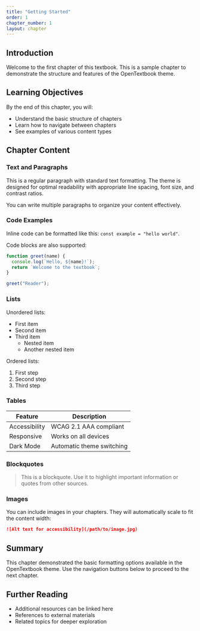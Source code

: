 ```yaml
---
title: "Getting Started"
order: 1
chapter_number: 1
layout: chapter
---
```


## Introduction

Welcome to the first chapter of this textbook. This is a sample chapter to demonstrate the structure and features of the OpenTextbook theme.

## Learning Objectives

By the end of this chapter, you will:

- Understand the basic structure of chapters
- Learn how to navigate between chapters
- See examples of various content types

## Chapter Content

### Text and Paragraphs

This is a regular paragraph with standard text formatting. The theme is designed for optimal readability with appropriate line spacing, font size, and contrast ratios.

You can write multiple paragraphs to organize your content effectively.

### Code Examples

Inline code can be formatted like this: `const example = "hello world"`.

Code blocks are also supported:

```javascript
function greet(name) {
  console.log(`Hello, ${name}!`);
  return `Welcome to the textbook`;
}

greet("Reader");
```

### Lists

Unordered lists:

- First item
- Second item
- Third item
  - Nested item
  - Another nested item

Ordered lists:

1. First step
2. Second step
3. Third step

### Tables

| Feature | Description |
|---------|-------------|
| Accessibility | WCAG 2.1 AAA compliant |
| Responsive | Works on all devices |
| Dark Mode | Automatic theme switching |

### Blockquotes

> This is a blockquote. Use it to highlight important information or quotes from other sources.

### Images

You can include images in your chapters. They will automatically scale to fit the content width:

```markdown
![Alt text for accessibility](/path/to/image.jpg)
```

## Summary

This chapter demonstrated the basic formatting options available in the OpenTextbook theme. Use the navigation buttons below to proceed to the next chapter.

## Further Reading

- Additional resources can be linked here
- References to external materials
- Related topics for deeper exploration
